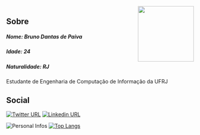 <img align="right" width="150" height="150" src="https://upload.wikimedia.org/wikipedia/commons/thumb/7/7a/C_Sharp_logo.svg/200px-C_Sharp_logo.svg.png">

## Sobre

##### Nome: Bruno Dantas de Paiva
##### Idade: 24
##### Naturalidade: RJ

Estudante de Engenharia de Computação de Informação da UFRJ

## Social
[![Twitter URL](https://img.shields.io/twitter/url?color=%231DA1F2&label=Siga-me&logo=instagram&logoColor=%231DA1F2&style=flat-square&url=https://www.instagram.com/_brdantas/)](https://www.instagram.com/_brdantas/)
[![Linkedin URL](https://img.shields.io/twitter/url?color=%230072b1&label=Conecte-se&logo=linkedin&logoColor=%230072b1&style=flat-square&url=https://www.linkedin.com/in/bruno-dantas-de-paiva-a738551a2/)](https://www.linkedin.com/in/bruno-dantas-de-paiva-a738551a2/)


![Personal Infos](https://github-readme-stats.vercel.app/api?username=DantasB&show_icons=true&count_private=true&show_icons=true&icon_color=9d0af5&title_color=9d0af5&text_color=33333B&hide_border=true)
[![Top Langs](https://github-readme-stats.vercel.app/api/top-langs/?username=DantasB&hide=javascript,html,css&layout=compact&count_private=true&title_color=9d0af5&hide_border=true)](https://github.com/DantasB)
